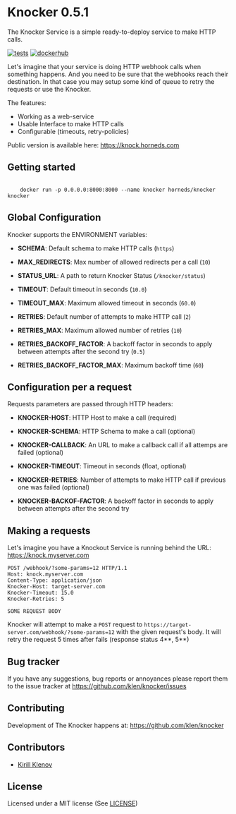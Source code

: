 # Knocker 0.5.1

The Knocker Service is a simple ready-to-deploy service to make HTTP calls.

[![tests](https://github.com/klen/knocker/workflows/tests/badge.svg)](https://github.com/klen/knocker/actions)
[![dockerhub](https://images.microbadger.com/badges/image/horneds/knocker.svg)](https://hub.docker.com/r/horneds/knocker)

Let's imagine that your service is doing HTTP webhook calls when something
happens. And you need to be sure that the webhooks reach their destination. In
that case you may setup some kind of queue to retry the requests or use the
Knocker.

The features:

- Working as a web-service
- Usable Interface to make HTTP calls
- Configurable (timeouts, retry-policies)

Public version is available here: https://knock.horneds.com


## Getting started

```shell

    docker run -p 0.0.0.0:8000:8000 --name knocker horneds/knocker knocker

```

## Global Configuration

Knocker supports the ENVIRONMENT variables:

- **SCHEMA**: Default schema to make HTTP calls (`https`)

- **MAX_REDIRECTS**: Max number of allowed redirects per a call (`10`)

- **STATUS_URL**: A path to return Knocker Status (`/knocker/status`)

- **TIMEOUT**: Default timeout in seconds (`10.0`)

- **TIMEOUT_MAX**: Maximum allowed timeout in seconds (`60.0`)

- **RETRIES**: Default number of attempts to make HTTP call (`2`)

- **RETRIES_MAX**: Maximum allowed number of retries (`10`)

- **RETRIES_BACKOFF_FACTOR**: A backoff factor in seconds to apply between
  attempts after the second try (`0.5`)

- **RETRIES_BACKOFF_FACTOR_MAX**: Maximum backoff time (`60`)

## Configuration per a request

Requests parameters are passed through HTTP headers:

- **KNOCKER-HOST**: HTTP Host to make a call (required)

- **KNOCKER-SCHEMA**: HTTP Schema to make a call (optional)

- **KNOCKER-CALLBACK**: An URL to make a callback call if all attemps are failed (optional)

- **KNOCKER-TIMEOUT**: Timeout in seconds (float, optional)

- **KNOCKER-RETRIES**: Number of attempts to make HTTP call if previous one was failed (optional)

- **KNOCKER-BACKOF-FACTOR**: A backoff factor in seconds to apply between attempts after the second try


## Making a requests

Let's imagine you have a Knockout Service is running behind the URL: https://knock.myserver.com

```http
POST /webhook/?some-params=12 HTTP/1.1
Host: knock.myserver.com
Content-Type: application/json
Knocker-Host: target-server.com
Knocker-Timeout: 15.0
Knocker-Retries: 5

SOME REQUEST BODY
```

Knocker will attempt to make a `POST` request to
`https://target-server.com/webhook/?some-params=12` with the given request's
body. It will retry the request 5 times after fails (response status 4**, 5**)


## Bug tracker

If you have any suggestions, bug reports or annoyances please report them to
the issue tracker at https://github.com/klen/knocker/issues


## Contributing

Development of The Knocker happens at: https://github.com/klen/knocker


## Contributors

* [Kirill Klenov](https://github.com/klen)


##  License

Licensed under a MIT license (See [LICENSE](https://github.com/klen/knocker/blob/develop/LICENSE))
